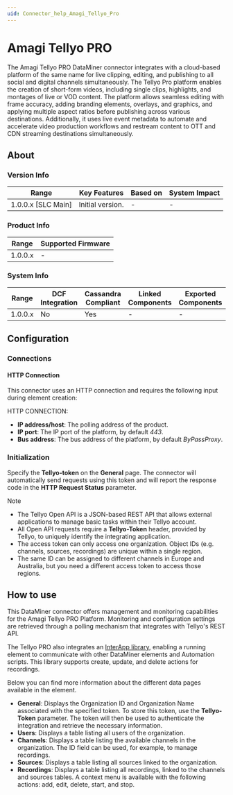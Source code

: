 ```yaml
---
uid: Connector_help_Amagi_Tellyo_Pro
---
```


# Amagi Tellyo PRO

The Amagi Tellyo PRO DataMiner connector integrates with a cloud-based platform of the same name for live clipping, editing, and publishing to all social and digital channels simultaneously. The Tellyo Pro platform enables the creation of short-form videos, including single clips, highlights, and montages of live or VOD content. The platform allows seamless editing with frame accuracy, adding branding elements, overlays, and graphics, and applying multiple aspect ratios before publishing across various destinations. Additionally, it uses live event metadata to automate and accelerate video production workflows and restream content to OTT and CDN streaming destinations simultaneously.

## About

### Version Info

| Range              | Key Features     | Based on | System Impact |
|--------------------|------------------|----------|---------------|
| 1.0.0.x [SLC Main] | Initial version. | -        | -             |

### Product Info

| Range   | Supported Firmware |
|---------|--------------------|
| 1.0.0.x | -                  |

### System Info

| Range   | DCF Integration | Cassandra Compliant | Linked Components | Exported Components |
|---------|-----------------|---------------------|-------------------|---------------------|
| 1.0.0.x | No              | Yes                 | -                 | -                   |

## Configuration

### Connections

#### HTTP Connection

This connector uses an HTTP connection and requires the following input during element creation:

HTTP CONNECTION:

- **IP address/host**: The polling address of the product.
- **IP port**: The IP port of the platform, by default *443*.
- **Bus address**: The bus address of the platform, by default *ByPassProxy*.

### Initialization

Specify the **Tellyo-token** on the **General** page. The connector will automatically send requests using this token and will report the response code in the **HTTP Request Status** parameter.

> [!NOTE]
>
> - The Tellyo Open API is a JSON-based REST API that allows external applications to manage basic tasks within their Tellyo account.
> - All Open API requests require a **Tellyo-Token** header, provided by Tellyo, to uniquely identify the integrating application.
> - The access token can only access one organization. Object IDs (e.g. channels, sources, recordings) are unique within a single region.
> - The same ID can be assigned to different channels in Europe and Australia, but you need a different access token to access those regions.

## How to use

This DataMiner connector offers management and monitoring capabilities for the Amagi Tellyo PRO Platform. Monitoring and configuration settings are retrieved through a polling mechanism that integrates with Tellyo's REST API.

The Tellyo PRO also integrates an [InterApp library](https://github.com/SkylineCommunications/SLC-S-Amagi-Tellyo-PRO-ConnectorAPI), enabling a running element to communicate with other DataMiner elements and Automation scripts. This library supports create, update, and delete actions for recordings.

Below you can find more information about the different data pages available in the element.

- **General**: Displays the Organization ID and Organization Name associated with the specified token. To store this token, use the **Tellyo-Token** parameter. The token will then be used to authenticate the integration and retrieve the necessary information.
- **Users**: Displays a table listing all users of the organization.
- **Channels**: Displays a table listing the available channels in the organization. The ID field can be used, for example, to manage recordings.
- **Sources**: Displays a table listing all sources linked to the organization.
- **Recordings**: Displays a table listing all recordings, linked to the channels and sources tables. A context menu is available with the following actions: add, edit, delete, start, and stop.
